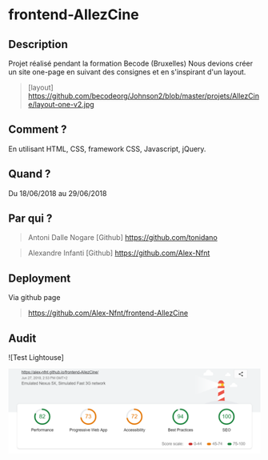 # frontend-AllezCine

## Description
Projet réalisé pendant la formation Becode (Bruxelles)
Nous devions créer un site one-page en suivant des consignes et en s'inspirant d'un layout.

> [layout] https://github.com/becodeorg/Johnson2/blob/master/projets/AllezCine/layout-one-v2.jpg

## Comment ?

En utilisant HTML, CSS, framework CSS, Javascript, jQuery.

## Quand ?

Du 18/06/2018 au 29/06/2018

## Par qui ?

>Antoni Dalle Nogare
[Github] https://github.com/tonidano

>Alexandre Infanti
[Github] https://github.com/Alex-Nfnt

## Deployment

Via github page

> https://github.com/Alex-Nfnt/frontend-AllezCine

## Audit

![Test Lightouse]

<img src="/images/lighthouse-test.png" alt=""/>
